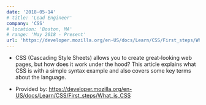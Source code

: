 ```yaml
---
date: '2018-05-14'
# title: 'Lead Engineer'
company: 'CSS'
# location: 'Boston, MA'
# range: 'May 2018 - Present'
url: 'https://developer.mozilla.org/en-US/docs/Learn/CSS/First_steps/What_is_CSS'
---
```


- CSS (Cascading Style Sheets) allows you to create great-looking web pages, but how does it work under the hood? This article explains what CSS is with a simple syntax example and also covers some key terms about the language.

- Provided by: https://developer.mozilla.org/en-US/docs/Learn/CSS/First_steps/What_is_CSS


